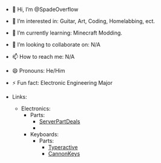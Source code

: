 - 👋 Hi, I’m @SpadeOverflow
- 👀 I’m interested in: Guitar, Art, Coding, Homelabbing, ect.
- 🌱 I’m currently learning: Minecraft Modding.
- 💞️ I’m looking to collaborate on: N/A
- 📫 How to reach me: N/A
- 😄 Pronouns: He/Him
- ⚡ Fun fact: Electronic Engineering Major

- Links:
  - Electronics:
    - Parts:
      - [ServerPartDeals](https://serverpartdeals.com)
      - 
    - Keyboards:
      - Parts:
        - [Typeractive](https://typeractive.xyz)
        - [CannonKeys](https://cannonkeys.com)
